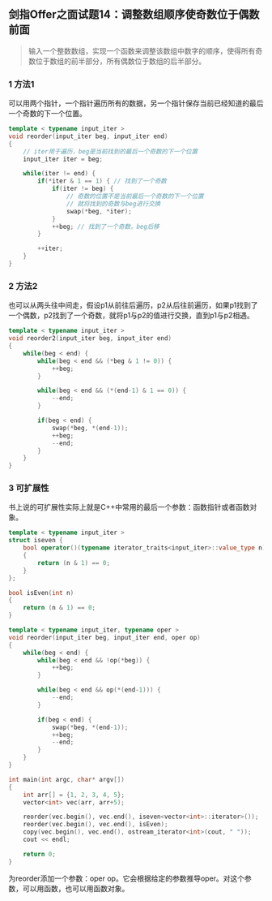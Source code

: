 ## 剑指Offer之面试题14：调整数组顺序使奇数位于偶数前面

> 输入一个整数数组，实现一个函数来调整该数组中数字的顺序，使得所有奇数位于数组的前半部分，所有偶数位于数组的后半部分。

### 1 方法1

可以用两个指针，一个指针遍历所有的数据，另一个指针保存当前已经知道的最后一个奇数的下一个位置。

``` C++
template < typename input_iter >
void reorder(input_iter beg, input_iter end)
{
	// iter用于遍历，beg是当前找到的最后一个奇数的下一个位置
	input_iter iter = beg;

	while(iter != end) {
		if(*iter & 1 == 1) { // 找到了一个奇数
			if(iter != beg) { 
				// 奇数的位置不是当前最后一个奇数的下一个位置
				// 就将找到的奇数与beg进行交换
				swap(*beg, *iter);
			}
			++beg; // 找到了一个奇数，beg后移
		}

		++iter;
	}
}
```

### 2 方法2

也可以从两头往中间走，假设p1从前往后遍历，p2从后往前遍历，如果p1找到了一个偶数，p2找到了一个奇数，就将p1与p2的值进行交换，直到p1与p2相遇。

``` C++
template < typename input_iter >
void reorder2(input_iter beg, input_iter end)
{
	while(beg < end) {
		while(beg < end && (*beg & 1 != 0)) {
			++beg;
		}

		while(beg < end && (*(end-1) & 1 == 0)) {
			--end;
		}

		if(beg < end) {
			swap(*beg, *(end-1));
			++beg;
			--end;
		}
	}
}

```

### 3 可扩展性

书上说的可扩展性实际上就是C++中常用的最后一个参数：函数指针或者函数对象。

``` C++
template < typename input_iter >
struct iseven {
	bool operator()(typename iterator_traits<input_iter>::value_type n)
	{
		return (n & 1) == 0;
	}
};

bool isEven(int n)
{
	return (n & 1) == 0;
}

template < typename input_iter, typename oper >
void reorder(input_iter beg, input_iter end, oper op)
{
	while(beg < end) {
		while(beg < end && !op(*beg)) {
			++beg;
		}

		while(beg < end && op(*(end-1))) {
			--end;
		}

		if(beg < end) {
			swap(*beg, *(end-1));
			++beg;
			--end;
		}
	}
}

int main(int argc, char* argv[])
{
	int arr[] = {1, 2, 3, 4, 5};
	vector<int> vec(arr, arr+5);

	reorder(vec.begin(), vec.end(), iseven<vector<int>::iterator>());
	reorder(vec.begin(), vec.end(), isEven);
	copy(vec.begin(), vec.end(), ostream_iterator<int>(cout, " "));
	cout << endl;

	return 0;
}
```

为reorder添加一个参数：oper op。它会根据给定的参数推导oper。对这个参数，可以用函数，也可以用函数对象。
